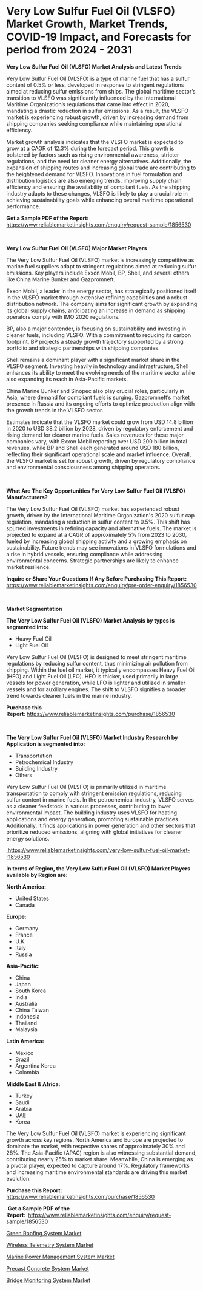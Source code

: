 <p><h1>Very Low Sulfur Fuel Oil (VLSFO) Market Growth, Market Trends, COVID-19 Impact, and Forecasts for period from 2024 - 2031</h1></p><p><strong>Very Low Sulfur Fuel Oil (VLSFO) Market Analysis and Latest Trends</strong></p>
<p><p>Very Low Sulfur Fuel Oil (VLSFO) is a type of marine fuel that has a sulfur content of 0.5% or less, developed in response to stringent regulations aimed at reducing sulfur emissions from ships. The global maritime sector’s transition to VLSFO was significantly influenced by the International Maritime Organization’s regulations that came into effect in 2020, mandating a drastic reduction in sulfur emissions. As a result, the VLSFO market is experiencing robust growth, driven by increasing demand from shipping companies seeking compliance while maintaining operational efficiency.</p><p>Market growth analysis indicates that the VLSFO market is expected to grow at a CAGR of 12.3% during the forecast period. This growth is bolstered by factors such as rising environmental awareness, stricter regulations, and the need for cleaner energy alternatives. Additionally, the expansion of shipping routes and increasing global trade are contributing to the heightened demand for VLSFO. Innovations in fuel formulation and distribution logistics are also emerging trends, improving supply chain efficiency and ensuring the availability of compliant fuels. As the shipping industry adapts to these changes, VLSFO is likely to play a crucial role in achieving sustainability goals while enhancing overall maritime operational performance.</p></p>
<p><strong>Get a Sample PDF of the Report:&nbsp;</strong> <a href="https://www.reliablemarketinsights.com/enquiry/request-sample/1856530?utm_campaign=1731&utm_medium=2&utm_source=Github&utm_content=ia&utm_term=20102024&utm_id=very-low-sulfur-fuel-oil-vlsfo">https://www.reliablemarketinsights.com/enquiry/request-sample/1856530</a></p>
<p>&nbsp;</p>
<p><strong>Very Low Sulfur Fuel Oil (VLSFO) Major Market Players</strong></p>
<p><p>The Very Low Sulfur Fuel Oil (VLSFO) market is increasingly competitive as marine fuel suppliers adapt to stringent regulations aimed at reducing sulfur emissions. Key players include Exxon Mobil, BP, Shell, and several others like China Marine Bunker and Gazpromneft.</p><p>Exxon Mobil, a leader in the energy sector, has strategically positioned itself in the VLSFO market through extensive refining capabilities and a robust distribution network. The company aims for significant growth by expanding its global supply chains, anticipating an increase in demand as shipping operators comply with IMO 2020 regulations.</p><p>BP, also a major contender, is focusing on sustainability and investing in cleaner fuels, including VLSFO. With a commitment to reducing its carbon footprint, BP projects a steady growth trajectory supported by a strong portfolio and strategic partnerships with shipping companies.</p><p>Shell remains a dominant player with a significant market share in the VLSFO segment. Investing heavily in technology and infrastructure, Shell enhances its ability to meet the evolving needs of the maritime sector while also expanding its reach in Asia-Pacific markets.</p><p>China Marine Bunker and Sinopec also play crucial roles, particularly in Asia, where demand for compliant fuels is surging. Gazpromneft’s market presence in Russia and its ongoing efforts to optimize production align with the growth trends in the VLSFO sector.</p><p>Estimates indicate that the VLSFO market could grow from USD 14.8 billion in 2020 to USD 38.2 billion by 2028, driven by regulatory enforcement and rising demand for cleaner marine fuels. Sales revenues for these major companies vary, with Exxon Mobil reporting over USD 200 billion in total revenues, while BP and Shell each generated around USD 180 billion, reflecting their significant operational scale and market influence. Overall, the VLSFO market is set for robust growth, driven by regulatory compliance and environmental consciousness among shipping operators.</p></p>
<p>&nbsp;</p>
<p><strong>What Are The Key Opportunities For Very Low Sulfur Fuel Oil (VLSFO) Manufacturers?</strong></p>
<p><p>The Very Low Sulfur Fuel Oil (VLSFO) market has experienced robust growth, driven by the International Maritime Organization's 2020 sulfur cap regulation, mandating a reduction in sulfur content to 0.5%. This shift has spurred investments in refining capacity and alternative fuels. The market is projected to expand at a CAGR of approximately 5% from 2023 to 2030, fueled by increasing global shipping activity and a growing emphasis on sustainability. Future trends may see innovations in VLSFO formulations and a rise in hybrid vessels, ensuring compliance while addressing environmental concerns. Strategic partnerships are likely to enhance market resilience.</p></p>
<p><strong>Inquire or Share Your Questions If Any Before Purchasing This Report:</strong> <a href="https://www.reliablemarketinsights.com/enquiry/pre-order-enquiry/1856530?utm_campaign=1731&utm_medium=2&utm_source=Github&utm_content=ia&utm_term=20102024&utm_id=very-low-sulfur-fuel-oil-vlsfo">https://www.reliablemarketinsights.com/enquiry/pre-order-enquiry/1856530</a></p>
<p>&nbsp;</p>
<p><strong>Market Segmentation</strong></p>
<p><strong>The Very Low Sulfur Fuel Oil (VLSFO) Market Analysis by types is segmented into:</strong></p>
<p><ul><li>Heavy Fuel Oil</li><li>Light Fuel Oil</li></ul></p>
<p><p>Very Low Sulfur Fuel Oil (VLSFO) is designed to meet stringent maritime regulations by reducing sulfur content, thus minimizing air pollution from shipping. Within the fuel oil market, it typically encompasses Heavy Fuel Oil (HFO) and Light Fuel Oil (LFO). HFO is thicker, used primarily in large vessels for power generation, while LFO is lighter and utilized in smaller vessels and for auxiliary engines. The shift to VLSFO signifies a broader trend towards cleaner fuels in the marine industry.</p></p>
<p><strong>Purchase this Report:&nbsp;</strong><a href="https://www.reliablemarketinsights.com/purchase/1856530?utm_campaign=1731&utm_medium=2&utm_source=Github&utm_content=ia&utm_term=20102024&utm_id=very-low-sulfur-fuel-oil-vlsfo">https://www.reliablemarketinsights.com/purchase/1856530</a></p>
<p>&nbsp;</p>
<p><strong>The Very Low Sulfur Fuel Oil (VLSFO) Market Industry Research by Application is segmented into:</strong></p>
<p><ul><li>Transportation</li><li>Petrochemical Industry</li><li>Building Industry</li><li>Others</li></ul></p>
<p><p>Very Low Sulfur Fuel Oil (VLSFO) is primarily utilized in maritime transportation to comply with stringent emission regulations, reducing sulfur content in marine fuels. In the petrochemical industry, VLSFO serves as a cleaner feedstock in various processes, contributing to lower environmental impact. The building industry uses VLSFO for heating applications and energy generation, promoting sustainable practices. Additionally, it finds applications in power generation and other sectors that prioritize reduced emissions, aligning with global initiatives for cleaner energy solutions.</p></p>
<p><a href="https://www.reliablemarketinsights.com/very-low-sulfur-fuel-oil-market-r1856530?utm_campaign=1731&utm_medium=2&utm_source=Github&utm_content=ia&utm_term=20102024&utm_id=very-low-sulfur-fuel-oil-vlsfo">&nbsp;https://www.reliablemarketinsights.com/very-low-sulfur-fuel-oil-market-r1856530</a></p>
<p><strong>In terms of Region, the Very Low Sulfur Fuel Oil (VLSFO) Market Players available by Region are:</strong></p>
<p>
    <p> <strong> North America: </strong>
        <ul>
            <li>United States</li>
            <li>Canada</li>
        </ul>
        </p> 
    <p> <strong> Europe: </strong>
        <ul>
            <li>Germany</li>
            <li>France</li>
            <li>U.K.</li>
            <li>Italy</li>
            <li>Russia</li>
        </ul>
        </p> 
    <p> <strong> Asia-Pacific: </strong>
        <ul>
            <li>China</li>
            <li>Japan</li>
            <li>South Korea</li>
            <li>India</li>
            <li>Australia</li>
            <li>China Taiwan</li>
            <li>Indonesia</li>
            <li>Thailand</li>
            <li>Malaysia</li>
        </ul>
        </p> 
    <p> <strong> Latin America: </strong>
        <ul>
            <li>Mexico</li>
            <li>Brazil</li>
            <li>Argentina Korea</li>
            <li>Colombia</li>
        </ul>
        </p> 
    <p> <strong> Middle East & Africa: </strong>
        <ul>
            <li>Turkey</li>
            <li>Saudi</li>
            <li>Arabia</li>
            <li>UAE</li>
            <li>Korea</li>
        </ul>
    </p>
    </p>
<p><p>The Very Low Sulfur Fuel Oil (VLSFO) market is experiencing significant growth across key regions. North America and Europe are projected to dominate the market, with respective shares of approximately 30% and 28%. The Asia-Pacific (APAC) region is also witnessing substantial demand, contributing nearly 25% to market share. Meanwhile, China is emerging as a pivotal player, expected to capture around 17%. Regulatory frameworks and increasing maritime environmental standards are driving this market evolution.</p></p>
<p><strong>Purchase this Report: </strong><a href="https://www.reliablemarketinsights.com/purchase/1856530?utm_campaign=1731&utm_medium=2&utm_source=Github&utm_content=ia&utm_term=20102024&utm_id=very-low-sulfur-fuel-oil-vlsfo">https://www.reliablemarketinsights.com/purchase/1856530</a></p>
<p>&nbsp;<strong>Get a Sample PDF of the Report:&nbsp;&nbsp;</strong><a href="https://www.reliablemarketinsights.com/enquiry/request-sample/1856530?utm_campaign=1731&utm_medium=2&utm_source=Github&utm_content=ia&utm_term=20102024&utm_id=very-low-sulfur-fuel-oil-vlsfo">https://www.reliablemarketinsights.com/enquiry/request-sample/1856530</a></p>
<p><strong></strong></p>
<p><p><a href="https://www.linkedin.com/pulse/green-roofing-system-market-transformation-comparative-analysis-orlee?utm_campaign=1731&utm_medium=2&utm_source=Github&utm_content=ia&utm_term=20102024&utm_id=very-low-sulfur-fuel-oil-vlsfo">Green Roofing System Market</a></p><p><a href="https://www.linkedin.com/pulse/sustainability-trends-wireless-telemetry-system-industry-5bzvf?utm_campaign=1731&utm_medium=2&utm_source=Github&utm_content=ia&utm_term=20102024&utm_id=very-low-sulfur-fuel-oil-vlsfo">Wireless Telemetry System Market</a></p><p><a href="https://www.linkedin.com/pulse/marine-power-management-system-market-consolidation-impact-mdm2e?utm_campaign=1731&utm_medium=2&utm_source=Github&utm_content=ia&utm_term=20102024&utm_id=very-low-sulfur-fuel-oil-vlsfo">Marine Power Management System Market</a></p><p><a href="https://www.linkedin.com/pulse/key-drivers-precast-concrete-system-market-trends-future-rgwof?utm_campaign=1731&utm_medium=2&utm_source=Github&utm_content=ia&utm_term=20102024&utm_id=very-low-sulfur-fuel-oil-vlsfo">Precast Concrete System Market</a></p><p><a href="https://www.linkedin.com/pulse/bridge-monitoring-system-market-analysis-product-segmentation-tbote?utm_campaign=1731&utm_medium=2&utm_source=Github&utm_content=ia&utm_term=20102024&utm_id=very-low-sulfur-fuel-oil-vlsfo">Bridge Monitoring System Market</a></p></p>